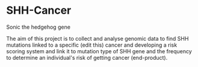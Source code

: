 # SHH-Cancer
Sonic the hedgehog gene

The aim of this project is to collect and analyse genomic data to find SHH mutations linked to a specific (edit this) cancer and developing a risk scoring system and link it to mutation type of SHH gene and the frequency to determine an individual's risk of getting cancer (end-product).  

 
